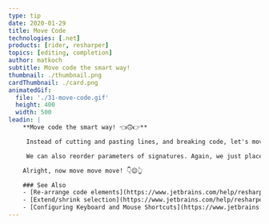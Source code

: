 ```yaml
---
type: tip
date: 2020-01-29
title: Move Code
technologies: [.net]
products: [rider, resharper]
topics: [editing, completion]
author: matkoch
subtitle: Move code the smart way!
thumbnail: ./thumbnail.png
cardThumbnail: ./card.png
animatedGif:
  file: './31-move-code.gif'
  height: 400
  width: 500
leadin: |
    **Move code the smart way! 👈🙃👉**

     Instead of cutting and pasting lines, and breaking code, let's move things semantically: First we put our caret on the code intended to be moved. Then, we use **Code | Move Statement Up/Down** to rearrange it. Despite the refactoring name, this also works for methods, properties and other members. Placing the caret at the closing brace of a block statement, like `if` or `while`, even lets us expand and shrink the scope.

     We can also reorder parameters of signatures. Again, we just place our caret on a particular parameter, and use **Code | Move Element Left/Right** to specify its new position. Note that if our method already has usages, we might consider using the **Change Signature** refactoring instead, which would update the argument order.

    Alright, now move move move! 👇😌👆

    ### See Also
    - [Re-arrange code elements](https://www.jetbrains.com/help/resharper/Coding_Assistance__Moving_Code_Elements.html)
    - [Extend/shrink selection](https://www.jetbrains.com/help/resharper/Coding_Assistance__Extend_Shrink_Selection.html)
    - [Configuring Keyboard and Mouse Shortcuts](https://www.jetbrains.com/help/rider/Configuring_Keyboard_and_Mouse_Shortcuts.html#)
---
```

